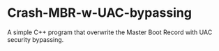 # Crash-MBR-w-UAC-bypassing
A simple C++ program that overwrite the Master Boot Record with UAC security bypassing.
